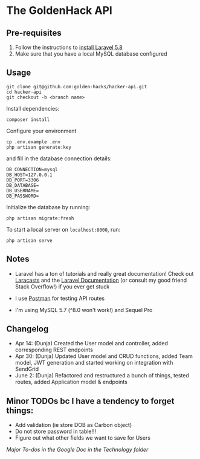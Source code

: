 # The GoldenHack API

## Pre-requisites

1. Follow the instructions to [install Laravel 5.8](https://laravel.com/docs/5.8)
2. Make sure that you have a local MySQL database configured

## Usage

```
git clone git@github.com:golden-hacks/hacker-api.git
cd hacker-api
git checkout -b <branch name>
```

Install dependencies:
```
composer install
```

Configure your environment
```
cp .env.example .env
php artisan generate:key
```
and fill in the database connection details:
```
DB_CONNECTION=mysql
DB_HOST=127.0.0.1
DB_PORT=3306
DB_DATABASE=
DB_USERNAME=
DB_PASSWORD=
```
Initialize the database by running:
```
php artisan migrate:fresh
```

To start a local server on `localhost:8000`, run:
```
php artisan serve
```


## Notes
- Laravel has a ton of tutorials and really great documentation!
Check out [Laracasts](https://laracasts.com/series/laravel-from-scratch-2018) and the [Laravel Documentation](https://laravel.com/docs/5.8) (or consult my good friend Stack Overflow!) if you ever get stuck

- I use [Postman](https://www.getpostman.com/) for testing API routes

- I'm using MySQL 5.7 (^8.0 won't work!) and Sequel Pro

## Changelog
- Apr 14: (Dunja) Created the User model and controller, added corresponding REST endpoints
- Apr 30: (Dunja) Updated User model and CRUD functions, added Team model, JWT generation and started working on integration with SendGrid
- June 2: (Dunja) Refactored and restructured a bunch of things, tested routes, added Application model & endpoints

## Minor TODOs bc I have a tendency to forget things:
- Add validation (ie store DOB as Carbon object)
- Do not store password in table!!!
- Figure out what other fields we want to save for Users

_Major To-dos in the Google Doc in the Technology folder_
